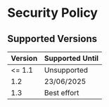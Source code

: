 # Security Policy

## Supported Versions

| Version | Supported Until |
| ------- | --------------- |
| <= 1.1  | Unsupported     |
| 1.2     | 23/06/2025      |
| 1.3     | Best effort     |
